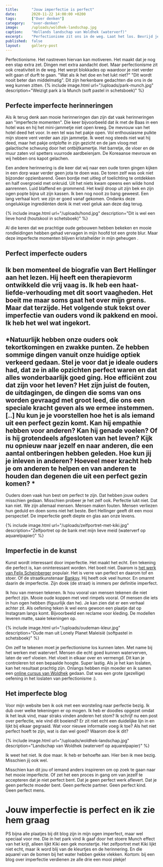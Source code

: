```yaml
---
title:      "Jouw imperfectie is perfect"
date:       2020-11-22 14:00:00 +0200
tags:       ["Over denken"]
category:   "over-denken"
image:      /uploads/woldhek-landschap.jpg
caption:    "Hollands landschap van Woldhek (waterverf)"
excerpt:    "Perfectionisme zit ons in de weg. Laat het los. Bevrijd je zelf van de last en laat jezelf zien aan de wereld."
published:  false
layout:     gallery-post
---
```


Perfectionisme. Het nastreven hiervan kan motiveren. Het maakt dat je nog een stap extra zet. Dingen met extra aandacht doet. Maar perfectionisme zit ook creativiteit in de weg. Het werpt blokkades op waardoor je niet verder wilt gaan of durft te gaan. "Wat als ik het doe en het lukt niet?" "Dit wordt nooit beter dan middelmatig". Dit zijn herkenbare gedachten die ons in de weg kunnen zitten.
{% include image.html url="/uploads/park-munch.jpg" description="Weizigt park à la Munch (soft pastel in schetsboek)" %}

## Perfecte imperfecte herinneringen

Als ik terug denk aan mooie herinneringen dan zijn dat vaak herinneringen aan "imperfecte momenten". Die keer bijvoorbeeld dat ik met de Baas in een hotel was en hij het mini-jammetje niet open kreeg. De mevrouw van het hotel deed het voor. In een tel was het pakje open. Vol enthousiasme pulkte mijn stoere vent verder aan zijn jammetje. Ik weet nog steeds niet wat hij deed, maar het pakje ontplofte in zijn gezicht en de jam vloog met galactische schwung door het ontbijtkamertje. Het barretje, de vloer en de muur zaten vol spetters vuurrode aardbeienjam. De Koreaanse mevrouw en wij hebben ons kapot gelachen. 

Een andere herinnering is die keer dat wij naar een oude toren gingen kijken in een dorp waar verder geen jota te doen was. De toren zelf was ook niet bijzonder opzienbarend. Geen bordje met uitleg of toelichting te ontdekken en half overgroeid met onkruid. Uit het niets kwam opeens een wilde hond aanrennen. Luid blaffend en grommend. Het kwijl droop uit zijn bek en zijn ogen popte bijna uit zijn kassen. Ik ben nog nooit zo bang geweest. Een lang verhaal kort: we zijn er goed vanaf gekomen. Ondanks deze ongelukkige ingrediënten denk ik met veel geluk aan deze dag terug. 

{% include image.html url="/uploads/hond.jpg" description="Dit is wel een lieve hond (houtskool in schetsboek)" %}

Al die keren dat we prachtige oude gebouwen hebben bekeken en mooie rondleidingen hebben gehad vervagen in mijn hoofd tot een grote blur. Maar deze imperfecte momenten blijven kristalhelder in mijn geheugen . 

## Perfect imperfecte ouders

Ik ben momenteel de biografie van Bert Hellinger aan het lezen. Hij heeft een therapievorm ontwikkeld die vrij vaag is.  Ik heb een haat-liefde-verhouding met dit soort vaagheden. Het boeit me maar soms gaat het over mijn grens. Maar dat terzijde. Het volgende stuk tekst over imperfectie van ouders vond ik pakkend en mooi. Ik heb het wel wat ingekort. 
---
*Natuurlijk hebben onze ouders ook tekortkomingen en zwakke punten. Ze hebben sommige dingen vanuit onze huidige optiek verkeerd gedaan. Stel je voor dat je ideale ouders had, dat ze in alle opzichten perfect waren en dat alles wonderbaarlijk goed ging. Hoe efficiënt zou dat zijn voor het leven? Het zijn juist de fouten, de uitdagingen, de dingen die soms van ons worden gevraagd met groot leed, die ons een speciale kracht geven als we ermee instemmen. [..] Nu kun je je voorstellen hoe het is als iemand uit een perfect gezin komt. Kan hij empathie hebben voor anderen? Kan hij genade voelen? Of is hij grotendeels afgesloten van het leven? Kijk nu opnieuw naar jezelf en naar anderen, die een aantal ontberingen hebben geleden. Hoe kun jij je inleven in anderen? Hoeveel meer kracht heb je om anderen te helpen en van anderen te houden dan degenen die uit een perfect gezin komen? *
---
Ouders doen vaak hun best om perfect te zijn. Dat hebben jouw ouders misschien gedaan. Misschien probeer je het zelf ook. Perfectie lukt niet. Dat kan niet. We zijn allemaal mensen. Mensen maken fouten. Mensen verliezen hun geduld en doen soms niet het beste. Bert Hellinger geeft dit een mooi perspectief. De imperfectie geeft diepte en glas aan onze levens.

{% include image.html url="/uploads/zelfportret-met-kiki.jpg" description="Zelfportret op de bank met mijn lieve meid (waterverf op aquarelpapier)" %}

## Imperfectie in de kunst

Kunst  wordt interessant door imperfectie. Het maakt het echt. Een tekening die perfect is, kan oninteressant worden. Het boeit niet. Daarom is [het werk van Felix Scheinberger](https://www.instagram.com/felixscheinberger/) populair. Het is verre van perfect en daarom tof en stoer.  Of de straatkunstenaar [Banksy](https://banksy.co.uk/). Hij heeft ook veel humor. En omarmt daarin de imperfectie. Zijn doek (de straat) is immers per definitie imperfect.

Ik hou van mensen tekenen. Ik hou vooral van mensen tekenen die niet perfect zijn. Mooie oude koppen met veel rimpels vooral. Of mensen die iets in hun ogen hebben (figuurlijk dan he). Je kan zien dat er een verhaal achter zit. Als oefening teken ik wel eens gewoon een plaatje dat op Instagram langs komt. Bijvoorbeeld een reclame voor kleding.  De modellen leveren matte, saaie tekeningen op.

{% include image.html url="/uploads/oudeman-kleur.jpg" description="Oude man uit Lonely Planet Maleisië (softpastel in schetsboek)" %}

Om zelf te tekenen moet je perfectionisme los kunnen laten. Met name bij het werken met waterverf. Mensen die echt goed kunnen waterverven, laten de verf vloeien. Het vloeit in elkaar over en vermengd. Dit kan je controleren tot een bepaalde hoogte. Super lastig. Als je het kan loslaten, kan het resultaat prachtig zijn. Onlangs hebben mijn moeder en ik samen een [online cursus van Woldhek](https://www.pronkacademie.nl/online-workshop-waterverven-siegfried-woldhek/) gedaan. Dat was een grote (gezellige) oefening in het loslaten van perfectionisme :). 

## Het imperfecte blog

Voor mijn website ben ik ook met een worsteling naar perfectie bezig. Ik dub over welke tekeningen er op mogen. Ik heb er doodles opgezet omdat ik het leuk vind, maar straks vinden anderen het stom? Ik schrijf nu een post over perfectie, wie vind dit boeiend? Er zit niet echt een duidelijke lijn in en lijkt bij elkaar gegraaid. Wat voor nieuwe informatie voeg ik toe? Als het niet perfect hoeft te zijn, wat is dan wel goed? Waarom doe ik dit?

{% include image.html url="/uploads/woldhek-landschap.jpg" description="Landschap van Woldhek (waterverf op aquarelpapier)" %}

Ik weet het niet. Ik doe maar. Ik heb er behoefte aan. Hier ben ik mee bezig. Misschien jij ook wel. 

Misschien kan dit jou of iemand anders inspireren om op zoek te gaan naar het mooie imperfecte. Of zet het een proces in gang om van jezelf te accepteren dat je niet perfect bent. Dat je geen perfect werk aflevert. Dat je geen perfecte moeder bent. Geen perfecte partner. Geen perfect kind. Geen perfect mens. 

# Jouw imperfectie is perfect en ik zie hem graag

PS bijna alle plaatjes bij dit blog zijn in mijn ogen imperfect, maar wel speciaal voor me. Die in het park vind ik gaaf door het stoere Munch effect van het krijt, alleen lijkt Kiki een gek monstertje. Het zelfportret met Kiki lijkt niet echt, maar ik word blij van de kleurtjes en de herinnering. En die aquarel van de bomen bij het water hebben gekke vlekken. 
Kortom: bij een blog over imperfectie verdienen ze alle drie een mooi plekje!
